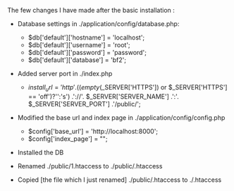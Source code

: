 The few changes I have made after the basic installation : 

 - Database settings in ./application/config/database.php:
   - $db['default']['hostname'] = 'localhost';
   - $db['default']['username'] = 'root';
   - $db['default']['password'] = 'password';
   - $db['default']['database'] = 'bf2';

 - Added server port in ./index.php
   - $install_url = 'http'.((empty($_SERVER['HTTPS']) or $_SERVER['HTTPS'] == 'off')?'':'s') .'://'. $_SERVER['SERVER_NAME'] .':'. $_SERVER['SERVER_PORT'] .'/public/';

 - Modified the base url and index page in ./application/config/config.php
   - $config['base_url']	= 'http://localhost:8000';
   - $config['index_page'] = "";

 - Installed the DB
 
 - Renamed ./public/1.htaccess to ./public/.htaccess
 
 - Copied [the file which I just renamed] ./public/.htaccess to ./.htaccess
